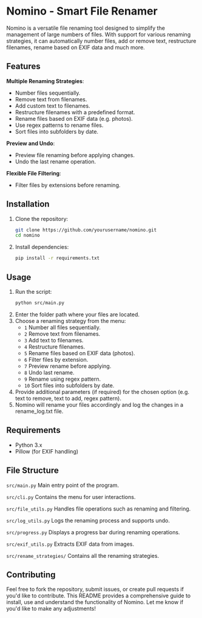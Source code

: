 # Nomino - Smart File Renamer

Nomino is a versatile file renaming tool designed to simplify the management of large numbers of files. With support for various renaming strategies, it can automatically number files, add or remove text, restructure filenames, rename based on EXIF data and much more.

## Features

**Multiple Renaming Strategies**:
- Number files sequentially.
- Remove text from filenames.
- Add custom text to filenames.
- Restructure filenames with a predefined format.
- Rename files based on EXIF data (e.g. photos).
- Use regex patterns to rename files.
- Sort files into subfolders by date.
  
**Preview and Undo**:
- Preview file renaming before applying changes.
- Undo the last rename operation.

**Flexible File Filtering**:
- Filter files by extensions before renaming.
  
## Installation

1. Clone the repository:
   ```bash
   git clone https://github.com/yourusername/nomino.git
   cd nomino
   ```
2. Install dependencies:
   ```bash
   pip install -r requirements.txt
   ```

## Usage
1. Run the script:
   ```bash
   python src/main.py
   ```
2. Enter the folder path where your files are located.
3. Choose a renaming strategy from the menu:
   - ```1``` Number all files sequentially.
   - ```2``` Remove text from filenames.
   - ```3``` Add text to filenames.
   - ```4``` Restructure filenames.
   - ```5``` Rename files based on EXIF data (photos).
   - ```6``` Filter files by extension.
   - ```7``` Preview rename before applying.
   - ```8``` Undo last rename.
   - ```9``` Rename using regex pattern.
   - ```10``` Sort files into subfolders by date.
4. Provide additional parameters (if required) for the chosen option (e.g. text to remove, text to add, regex pattern).
5. Nomino will rename your files accordingly and log the changes in a rename_log.txt file.

## Requirements
- Python 3.x
- Pillow (for EXIF handling)

## File Structure
```src/main.py``` Main entry point of the program.

```src/cli.py``` Contains the menu for user interactions.

```src/file_utils.py``` Handles file operations such as renaming and filtering.

```src/log_utils.py``` Logs the renaming process and supports undo.

```src/progress.py``` Displays a progress bar during renaming operations.

```src/exif_utils.py``` Extracts EXIF data from images.

```src/rename_strategies/``` Contains all the renaming strategies.

## Contributing
Feel free to fork the repository, submit issues, or create pull requests if you'd like to contribute. This README provides a comprehensive guide to install, use and understand the functionality of Nomino. Let me know if you'd like to make any adjustments!

